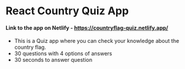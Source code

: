 # React Country Quiz App

#### Link to the app on Netlify - https://countryflag-quiz.netlify.app/

- This is a Quiz app where you can check your knowledge about the country flag.
- 30 questions with 4 options of answers
- 30 seconds to answer question


